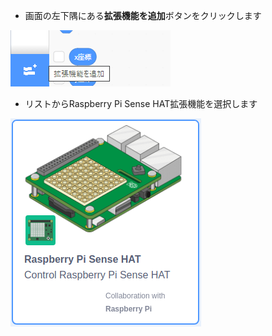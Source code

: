 - 画面の左下隅にある**拡張機能を追加**ボタンをクリックします

![拡張機能を追加アイコン（2つのブロックにプラス記号が付いたもの）が強調表示されています。](images/add-extension.png)

- リストからRaspberry Pi Sense HAT拡張機能を選択します

![拡張機能リストのRaspberry Pi Sense HAT拡張機能アイコン。 拡張機能アイコンには、Sense HATを装着したRaspberry Piの画像と「Raspberry Pi Sense HAT」という文字が表示されます。 Raspberry Pi Sense HATを制御する。](images/add-sensehat-extension.png)
